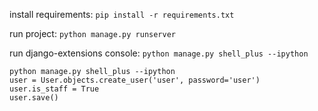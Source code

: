 install requirements:
`pip install -r requirements.txt`

run project:
`python manage.py runserver`

run django-extensions console:
`python manage.py shell_plus --ipython`

    python manage.py shell_plus --ipython
    user = User.objects.create_user('user', password='user')
    user.is_staff = True
    user.save()
